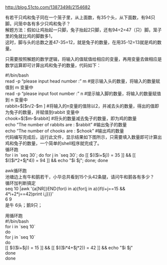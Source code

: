 http://blog.51cto.com/13873498/2154682

有若干只鸡和兔子同在一个笼子里，从上面数，有35个头，从下面数，有94只脚。问笼中各有多少只鸡和兔子？  
解题方法：假如让鸡抬起一只脚，兔子抬起2只脚，还有94÷2=47（只）脚。笼子里的兔就比鸡的脚数多1，  
这时，脚与头的总数之差47-35=12，就是兔子的数量，在用35-12=13就是鸡的数量。  
  
只需要按照解题的数学逻辑，将输入的值赋值给相应的变量，再用变量去做相应是数学运算即可计算出鸡和兔子的数量，代码如下：  
  
\#!/bin/bash  
read -p “please input head number :” m \#提示输入头的数量，将输入的数量赋值到 m
变量中  
read -p “please input foot number :” n \#提示输入脚的数量，将输入的数量赋值到 n
变量中  
rabbit=\$[\$n/2-\$m ]
\#将输入的n变量的值除以2，并减去头的数量，得出的值即为兔子的数量，并赋值到rabbit
变量中  
chook=\$[\$m-\$rabbit] \#将头的数量减去兔子的数量，即为鸡的数量  
echo “The number of rabbits are : \$rabbit” \#输出兔子的数量  
echo “The number of chooks are : \$chook” \#输出鸡的数量  
代码编写完成后，运行此文件，显示结果如下图所示，只需要填入数量即可计算出鸡和兔子的数量，一个简单的shell程序就完成了。  
循环跑  
for i in \`seq 30\`; do for j in \`seq 30\`; do [[ \$((\$i+\$j)) = 35 ]] && [[
\$((\$i\*2+\$j\*4)) = 94 ]] && echo "\$i \$j"; done; done  
  
awk循环跑  
池塘边上有牛和鹅若干，小华总共看到15个头42条腿，请问牛和鹅各有多少？  
循环加判断搞定  
seq 10 \|awk '{a[NR]}END{for(i in a){for(j in a){if(i+j==15 &&
4\*i+2\*j==42)print i,j}}}'  
6 9  
是牛 6头；鹅9只；  
  
用循环跑  
\#!/bin/bash  
for i in \`seq 10\`  
do  
for j in \`seq 10\`  
do  
[[ \$((\$i+\$j)) = 15 ]] && [[ \$((\$i\*4+\$j\*2)) = 42 ]] && echo "\$i \$j"  
done  
done
